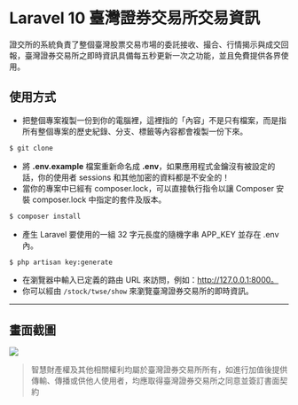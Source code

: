 # Laravel 10 臺灣證券交易所交易資訊

證交所的系統負責了整個臺灣股票交易市場的委託接收、撮合、行情揭示與成交回報，臺灣證券交易所之即時資訊具備每五秒更新一次之功能，並且免費提供各界使用。

## 使用方式
- 把整個專案複製一份到你的電腦裡，這裡指的「內容」不是只有檔案，而是指所有整個專案的歷史紀錄、分支、標籤等內容都會複製一份下來。
```sh
$ git clone
```
- 將 __.env.example__ 檔案重新命名成 __.env__，如果應用程式金鑰沒有被設定的話，你的使用者 sessions 和其他加密的資料都是不安全的！
- 當你的專案中已經有 composer.lock，可以直接執行指令以讓 Composer 安裝 composer.lock 中指定的套件及版本。
```sh
$ composer install
```
- 產生 Laravel 要使用的一組 32 字元長度的隨機字串 APP_KEY 並存在 .env 內。
```sh
$ php artisan key:generate
```
- 在瀏覽器中輸入已定義的路由 URL 來訪問，例如：http://127.0.0.1:8000。
- 你可以經由 `/stock/twse/show` 來瀏覽臺灣證券交易所的即時資訊。

----

## 畫面截圖
![](https://i.imgur.com/VUEcQ7A.png)
> 智慧財產權及其他相關權利均屬於臺灣證券交易所所有，如進行加值後提供傳輸、傳播或供他人使用者，均應取得臺灣證券交易所之同意並簽訂書面契約
